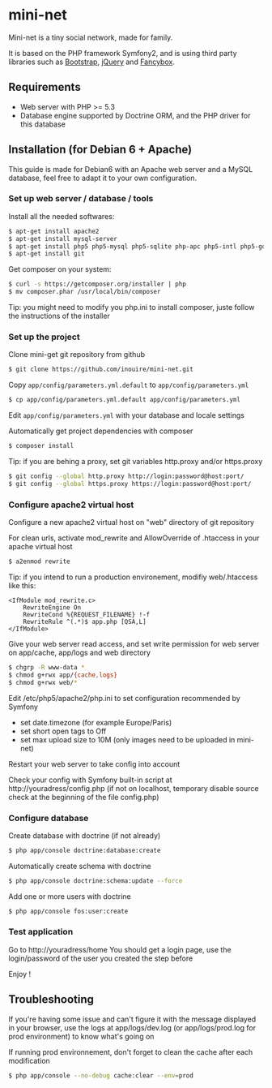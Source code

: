 mini-net
========

Mini-net is a tiny social network, made for family.

It is based on the PHP framework Symfony2, and is using third party libraries such as [Bootstrap](http://twitter.github.com/bootstrap/), [jQuery](http://jquery.com/) and [Fancybox](http://fancyapps.com/fancybox/).

## Requirements

* Web server with PHP >= 5.3 
* Database engine supported by Doctrine ORM, and the PHP driver for this database

## Installation (for Debian 6 + Apache)

This guide is made for Debian6 with an Apache web server and a MySQL database, feel free to adapt it to your own configuration.

### Set up web server / database / tools

Install all the needed softwares:
``` bash
$ apt-get install apache2
$ apt-get install mysql-server
$ apt-get install php5 php5-mysql php5-sqlite php-apc php5-intl php5-gd
$ apt-get install git
```

Get composer on your system:
``` bash
$ curl -s https://getcomposer.org/installer | php
$ mv composer.phar /usr/local/bin/composer
```
Tip: you might need to modify you php.ini to install composer, juste follow the instructions of the installer

### Set up the project

Clone mini-get git repository from github
``` bash
$ git clone https://github.com/inouire/mini-net.git
```

Copy `app/config/parameters.yml.default` to `app/config/parameters.yml`
``` bash
$ cp app/config/parameters.yml.default app/config/parameters.yml
```

Edit `app/config/parameters.yml` with your database and locale settings

Automatically get project dependencies with composer
``` bash
$ composer install
```

Tip: if you are behing a proxy, set git variables http.proxy and/or https.proxy
``` bash
$ git config --global http.proxy http://login:password@host:port/
$ git config --global https.proxy https://login:password@host:port/
```

### Configure apache2 virtual host

Configure a new apache2 virtual host on "web" directory of git repository

For clean urls, activate mod_rewrite and AllowOverride of .htaccess in your apache virtual host
``` bash
$ a2enmod rewrite
```

Tip: if you intend to run a production environement, modifiy web/.htaccess like this:
```
<IfModule mod_rewrite.c>
    RewriteEngine On
    RewriteCond %{REQUEST_FILENAME} !-f
    RewriteRule ^(.*)$ app.php [QSA,L]
</IfModule>
```
 
Give your web server read access, and set write permission for web server on app/cache, app/logs and web directory
``` bash
$ chgrp -R www-data *
$ chmod g+rwx app/{cache,logs}
$ chmod g+rwx web/*
```

Edit /etc/php5/apache2/php.ini to set configuration recommended by Symfony
* set date.timezone (for example Europe/Paris)
* set short open tags to Off
* set max upload size to 10M (only images need to be uploaded in mini-net)

Restart your web server to take config into account

Check your config with Symfony built-in script at http://youradress/config.php
(if not on localhost, temporary disable source check at the beginning of the file config.php)

### Configure database

Create database with doctrine (if not already) 
``` bash
$ php app/console doctrine:database:create
```

Automatically create schema with doctrine
 ``` bash
$ php app/console doctrine:schema:update --force
```

Add one or more users with doctrine
 ``` bash
$ php app/console fos:user:create
```

### Test application

Go to http://youradress/home
You should get a login page, use the login/password of the user you created the step before

Enjoy !

## Troubleshooting

If you're having some issue and can't figure it with the message displayed in your browser, use the logs at app/logs/dev.log (or app/logs/prod.log for prod environment) to know what's going on

If running prod environnement, don't forget to clean the cache after each modification
``` bash
$ php app/console --no-debug cache:clear --env=prod
```


